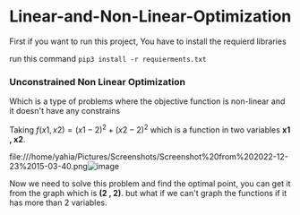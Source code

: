 # Linear-and-Non-Linear-Optimization

First if you want to run this project, You have to install the requierd libraries

run this command 
``` pip3 install -r requierments.txt ```

### Unconstrained Non Linear Optimization
Which is a type of problems where the objective function is non-linear and it doesn't have any constrains 

Taking $f(x1,x2) = (x1 - 2 ) ^ 2 + (x2 - 2) ^ 2$ which is a function in two variables **x1 , x2**.

file:///home/yahia/Pictures/Screenshots/Screenshot%20from%202022-12-23%2015-03-40.png![image](https://user-images.githubusercontent.com/61708947/209340770-ed16ed43-5f35-4bf3-b3c2-ed265a5dc176.png)

Now we need to solve this problem and find the optimal point, you can get it from the graph which is **(2 , 2)**. but what if we can't graph the functions if it has more than 2 variables.
